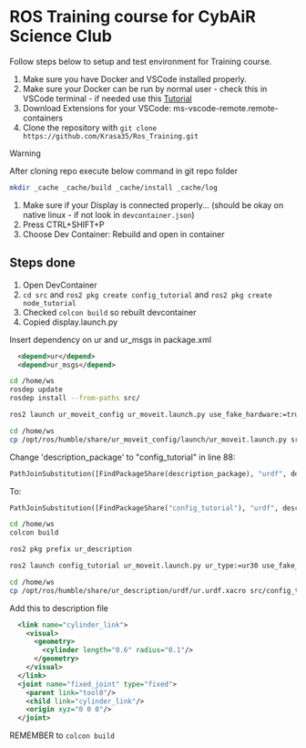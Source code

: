 #   ROS Training course for CybAiR Science Club
Follow steps below to setup and test environment for Training course.
1.  Make sure you have Docker and VSCode installed properly.
1.  Make sure your Docker can be run by normal user - check this in VSCode terminal - if needed use this [Tutorial](https://docs.docker.com/engine/install/linux-postinstall/#manage-docker-as-a-non-root-user)
1.  Download Extensions for your VSCode: ms-vscode-remote.remote-containers
1.  Clone the repository with `git clone https://github.com/Krasa35/Ros_Training.git`
> [!WARNING]
> After cloning repo execute below command in git repo folder
> ``` bash
> mkdir _cache _cache/build _cache/install _cache/log
> ```
1.  Make sure if your Display is connected properly... (should be okay on native linux - if not look in `devcontainer.json`)
1.  Press CTRL+SHIFT+P
1.  Choose Dev Container: Rebuild and open in container

##  Steps done
1.  Open DevContainer
1.  `cd src` and `ros2 pkg create config_tutorial` and `ros2 pkg create node_tutorial`
1.  Checked `colcon build` so rebuilt devcontainer
1.  Copied display.launch.py

Insert dependency on ur and ur_msgs in package.xml
```xml
  <depend>ur</depend>
  <depend>ur_msgs</depend>
```

``` bash
cd /home/ws
rosdep update
rosdep install --from-paths src/
```

``` bash
ros2 launch ur_moveit_config ur_moveit.launch.py use_fake_hardware:=true ur_type:=ur30
```

``` bash
cd /home/ws
cp /opt/ros/humble/share/ur_moveit_config/launch/ur_moveit.launch.py src/config_tutorial/launch/ur_moveit.launch.py
```

Change 'description_package' to "config_tutorial" in line 88:
```python
PathJoinSubstitution([FindPackageShare(description_package), "urdf", description_file]),
```
To:
```python
PathJoinSubstitution([FindPackageShare("config_tutorial"), "urdf", description_file]),
```

``` bash
cd /home/ws
colcon build
```

```bash
ros2 pkg prefix ur_description
```

``` bash
ros2 launch config_tutorial ur_moveit.launch.py ur_type:=ur30 use_fake_hardware:=true
```
```bash
cd /home/ws
cp /opt/ros/humble/share/ur_description/urdf/ur.urdf.xacro src/config_tutorial/urdf/ur.urdf.xacro
```

Add this to description file
```xml
  <link name="cylinder_link">
    <visual>
      <geometry>
        <cylinder length="0.6" radius="0.1"/>
      </geometry>
    </visual>
  </link>
  <joint name="fixed_joint" type="fixed">
    <parent link="tool0"/>
    <child link="cylinder_link"/>
    <origin xyz="0 0 0"/>
  </joint>
```
REMEMBER to `colcon build`